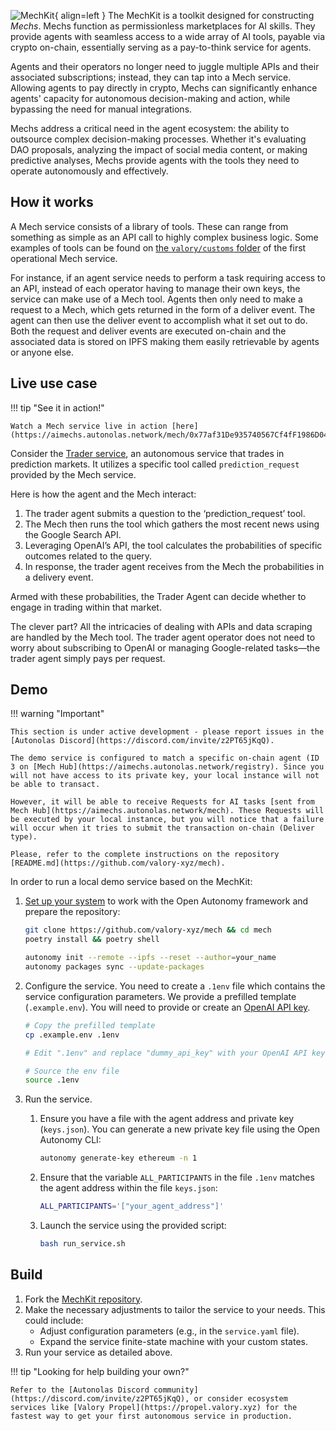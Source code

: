 ![MechKit](images/mechkit.svg){ align=left }
The MechKit is a toolkit designed for constructing _Mechs_. Mechs function as permissionless marketplaces for AI skills. They provide agents with seamless access to a wide array of AI tools, payable via crypto on-chain, essentially serving as a pay-to-think service for agents.

Agents and their operators no longer need to juggle multiple APIs and their associated subscriptions; instead, they can tap into a Mech service. Allowing agents to pay directly in crypto, Mechs can significantly enhance agents' capacity for autonomous decision-making and action, while bypassing the need for manual integrations.

Mechs address a critical need in the agent ecosystem: the ability to outsource complex decision-making processes. Whether it's evaluating DAO proposals, analyzing the impact of social media content, or making predictive analyses, Mechs provide agents with the tools they need to operate autonomously and effectively.

## How it works

A Mech service consists of a library of tools. These can range from something as simple as an API call to highly complex business logic. Some examples of tools can be found on [the `valory/customs` folder](https://github.com/valory-xyz/mech/tree/main/packages/valory/customs) of the first operational Mech service.

For instance, if an agent service needs to perform a task requiring access to an API, instead of each operator having to manage their own keys, the service can make use of a Mech tool. Agents then only need to make a request to a Mech, which gets returned in the form of a deliver event. The agent can then use the deliver event to accomplish what it set out to do. Both the request and deliver events are executed on-chain and the associated data is stored on IPFS making them easily retrievable by agents or anyone else.

## Live use case

!!! tip "See it in action!"

    Watch a Mech service live in action [here](https://aimechs.autonolas.network/mech/0x77af31De935740567Cf4fF1986D04B2c964A786a)!

Consider the [Trader service](https://github.com/valory-xyz/trader), an autonomous service that trades in prediction markets. It utilizes a specific tool called `prediction_request` provided by the Mech service.

Here is how the agent and the Mech interact:

1. The trader agent submits a question to the ‘prediction_request’  tool.
2. The Mech then runs the tool which gathers the most recent news using the Google Search API.
3. Leveraging OpenAI’s API, the tool calculates the probabilities of specific outcomes related to the query.
4. In response, the trader agent receives from the Mech the probabilities in a delivery event.

Armed with these probabilities, the Trader Agent can decide whether to engage in trading within that market.

The clever part? All the intricacies of dealing with APIs and data scraping are handled by the Mech tool. The trader agent operator does not need to worry about subscribing to OpenAI or managing Google-related tasks—the trader agent simply pays per request.

## Demo

!!! warning "Important"

    This section is under active development - please report issues in the [Autonolas Discord](https://discord.com/invite/z2PT65jKqQ).

    The demo service is configured to match a specific on-chain agent (ID 3 on [Mech Hub](https://aimechs.autonolas.network/registry). Since you will not have access to its private key, your local instance will not be able to transact.

    However, it will be able to receive Requests for AI tasks [sent from Mech Hub](https://aimechs.autonolas.network/mech). These Requests will be executed by your local instance, but you will notice that a failure will occur when it tries to submit the transaction on-chain (Deliver type).

    Please, refer to the complete instructions on the repository [README.md](https://github.com/valory-xyz/mech).

In order to run a local demo service based on the MechKit:

1. [Set up your system](https://docs.autonolas.network/open-autonomy/guides/set_up/) to work with the Open Autonomy framework and prepare the repository:

    ```bash
    git clone https://github.com/valory-xyz/mech && cd mech
    poetry install && poetry shell

    autonomy init --remote --ipfs --reset --author=your_name
    autonomy packages sync --update-packages 
    ```

2. Configure the service. You need to create a `.1env` file which contains the service configuration parameters. We provide a prefilled template (`.example.env`). You will need to provide or create an [OpenAI API key](https://platform.openai.com/account/api-keys).

    ```bash
    # Copy the prefilled template
    cp .example.env .1env

    # Edit ".1env" and replace "dummy_api_key" with your OpenAI API key.

    # Source the env file
    source .1env
    ```

3. Run the service.

    1. Ensure you have a file with the agent address and private key (`keys.json`). You can generate a new private key file using the Open Autonomy CLI:

        ```bash
        autonomy generate-key ethereum -n 1
        ```

    2. Ensure that the variable `ALL_PARTICIPANTS` in the file `.1env` matches the agent address within the file `keys.json`:

        ```bash
        ALL_PARTICIPANTS='["your_agent_address"]'
        ```

    3. Launch the service using the provided script:

        ```bash
        bash run_service.sh
        ```

## Build

1. Fork the [MechKit repository](https://github.com/valory-xyz/mech).
2. Make the necessary adjustments to tailor the service to your needs. This could include:
    * Adjust configuration parameters (e.g., in the `service.yaml` file).
    * Expand the service finite-state machine with your custom states.
3. Run your service as detailed above.

!!! tip "Looking for help building your own?"

    Refer to the [Autonolas Discord community](https://discord.com/invite/z2PT65jKqQ), or consider ecosystem services like [Valory Propel](https://propel.valory.xyz) for the fastest way to get your first autonomous service in production.
